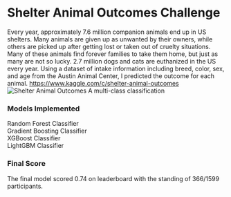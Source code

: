 # Shelter Animal Outcomes Challenge
Every year, approximately 7.6 million companion animals end up in US shelters. Many animals are given up as unwanted by their owners, while others are picked up after getting lost or taken out of cruelty situations. Many of these animals find forever families to take them home, but just as many are not so lucky. 2.7 million dogs and cats are euthanized in the US every year.
Using a dataset of intake information including breed, color, sex, and age from the Austin Animal Center, I predicted the outcome for each animal.
https://www.kaggle.com/c/shelter-animal-outcomes<br>
![Shelter Animal Outcomes](https://miro.medium.com/max/1000/1*akpXxcmwjsXlHz4gMvFEZQ.jpeg)
A multi-class classification<br>
### Models Implemented
Random Forest Classifier<br>
Gradient Boosting Classifier<br>
XGBoost Classifier<br>
LightGBM Classifier<br>
### Final Score
The final model scored 0.74 on leaderboard with the standing of 366/1599 participants.
